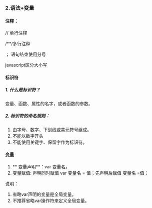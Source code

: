 ### 2.语法+变量 

#### 注释：

// 单行注释

/**/多行注释

； 语句结束使用分号

javascript区分大小写

#### 标识符

##### 1. 什么是标识符？

变量、函数、属性的名字，或者函数的参数。

##### 2. 标识符的命名规则：

1. 由字母、数字、下划线或美元符号组成。
2. 不能以数字开头
3. 不能使用关键字、保留字作为标识符。

#### 变量

1. ** 变量声明**：var 变量名。
2. 变量赋值: 声明同时赋值  var 变量名 = 值；先声明后赋值   变量名 =值；

说明：

1. 省略var声明的变量是全局变量。
2. 不推荐省略var操作符来定义全局变量。

####  

